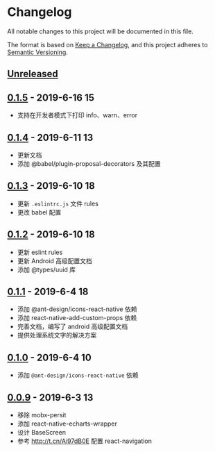 # Changelog

All notable changes to this project will be documented in this file.

The format is based on [Keep a Changelog](https://keepachangelog.com/zh-CN/1.0.0/),
and this project adheres to [Semantic Versioning](https://semver.org/lang/zh-CN/).

## [Unreleased]

## [0.1.5] - 2019-6-16 15

- 支持在开发者模式下打印 info、warn、error

## [0.1.4] - 2019-6-11 13

- 更新文档
- 添加 @babel/plugin-proposal-decorators 及其配置

## [0.1.3] - 2019-6-10 18

- 更新 `.eslintrc.js` 文件 rules
- 更改 babel 配置

## [0.1.2] - 2019-6-10 18

- 更新 eslint rules
- 更新 Android 高级配置文档
- 添加 @types/uuid 库

## [0.1.1] - 2019-6-4 18

- 添加 @ant-design/icons-react-native 依赖
- 添加 react-native-add-custom-props 依赖
- 完善文档，编写了 android 高级配置文档
- 提供处理系统文字的解决方案

## [0.1.0] - 2019-6-4 10

- 添加 `@ant-design/icons-react-native` 依赖

## [0.0.9] - 2019-6-3 13

- 移除 mobx-persit
- 添加 react-native-echarts-wrapper
- 设计 BaseScreen
- 参考 http://t.cn/Ai97dB0E 配置 react-navigation

[unreleased]: https://github.com/sishuguojixuefu/react-native-template-sishu/compare/v0.1.5...HEAD
[0.1.5]: https://github.com/sishuguojixuefu/react-native-template-sishu/compare/v0.1.4...v0.1.5
[0.1.4]: https://github.com/sishuguojixuefu/react-native-template-sishu/compare/v0.1.3...v0.1.4
[0.1.3]: https://github.com/sishuguojixuefu/react-native-template-sishu/compare/v0.1.2...v0.1.3
[0.1.2]: https://github.com/sishuguojixuefu/react-native-template-sishu/compare/v0.1.1...v0.1.2
[0.1.2]: https://github.com/sishuguojixuefu/react-native-template-sishu/compare/v0.1.1...v0.1.2
[0.1.1]: https://github.com/sishuguojixuefu/react-native-template-sishu/compare/v0.1.0...v0.1.1
[0.1.0]: https://github.com/sishuguojixuefu/react-native-template-sishu/compare/v0.0.9...v0.1.0
[0.0.9]: https://github.com/sishuguojixuefu/react-native-template-sishu/releases/tag/v0.0.9
